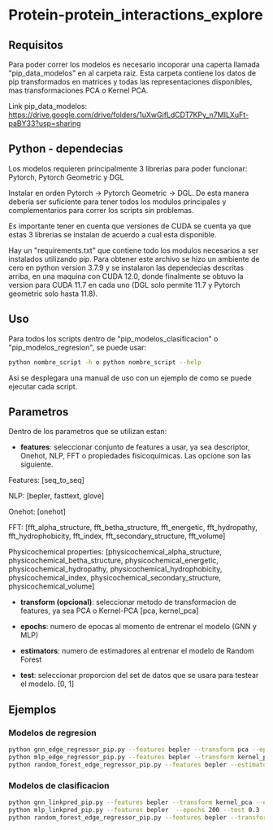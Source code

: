 # Protein-protein_interactions_explore

## Requisitos

Para poder correr los modelos es necesario incoporar una caperta llamada "pip_data_modelos" en al carpeta raiz. Esta carpeta contiene los datos de pip transformados en matrices y todas las representaciones disponibles, mas transformaciones  PCA o Kernel PCA.

Link pip_data_modelos: https://drive.google.com/drive/folders/1uXwGifLdCDT7KPy_n7MILXuFt-paBY33?usp=sharing


## Python - dependecias

Los modelos requieren principalmente 3 librerias para poder funcionar: Pytorch, Pytorch Geometric y DGL

Instalar en orden Pytorch -> Pytorch Geometric -> DGL. De esta manera deberia ser suficiente para tener todos los modulos principales y complementarios para correr los scripts sin problemas.

Es importante tener en cuenta que versiones de CUDA se cuenta ya que estas 3 librerias se instalan de acuerdo a cual esta disponible. 

Hay un "requirements.txt" que contiene todo los modulos necesarios a ser instalados utilizando pip. Para obtener este archivo se hizo un ambiente de cero en python version 3.7.9 y se instalaron las dependecias descritas arriba, en una maquina con CUDA 12.0, donde finalmente se obtuvo la version para CUDA 11.7 en cada uno (DGL solo permite 11.7 y Pytorch geometric solo hasta 11.8).

## Uso

Para todos los scripts dentro de "pip_modelos_clasificacion" o  "pip_modelos_regresion", se puede usar: 

```bash
python nombre_script -h o python nombre_script --help
```
Asi se desplegara una manual de uso con un ejemplo de como se puede ejecutar cada script.

## Parametros

Dentro de los parametros que se utilizan estan:

- **features**: seleccionar conjunto de features a usar, ya sea descriptor, Onehot, NLP, FFT o propiedades fisicoquimicas. Las opcione son las siguiente.

Features: [seq_to_seq]

NLP: [bepler, fasttext, glove]

Onehot: [onehot]

FFT: [fft_alpha_structure, fft_betha_structure, fft_energetic, fft_hydropathy, fft_hydrophobicity, fft_index, fft_secondary_structure, fft_volume]

Physicochemical properties: [physicochemical_alpha_structure, physicochemical_betha_structure, physicochemical_energetic, physicochemical_hydropathy, physicochemical_hydrophobicity, physicochemical_index, physicochemical_secondary_structure, physicochemical_volume]

- **transform (opcional)**: seleccionar metodo de transformacion de features, ya sea PCA o Kernel-PCA [pca, kernel_pca]
 
- **epochs**: numero de epocas al momento de entrenar el modelo (GNN y MLP)

- **estimators**: numero de estimadores al entrenar el modelo de Random Forest
 
- **test**: seleccionar proporcion del set de datos que se usara para testear el modelo. [0, 1]

## Ejemplos

### Modelos de regresion
```bash
python gnn_edge_regressor_pip.py --features bepler --transform pca --epochs 200 --test 0.3
python mlp_edge_regressor_pip.py --features bepler --transform kernel_pca --epochs 200 --test 0.3
python random_forest_edge_regressor_pip.py --features bepler --estimators 20 --test 0.3
```

### Modelos de clasificacion
```bash
python gnn_linkpred_pip.py --features bepler --transform kernel_pca --epochs 200 --test 0.3
python mlp_linkpred_pip.py --features bepler  --epochs 200 --test 0.3
python random_forest_edge_regressor_pip.py --features bepler --transform pca --test 0.3
```

